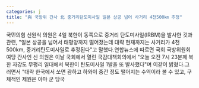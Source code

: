 ```yaml
---
categories: j
title: "與 국방위 간사 北 중거리탄도미사일 일본 상공 넘어 사거리 4천500㎞ 추정"
---
```

국민의힘 신원식 의원은 4일 북한이 동쪽으로 중거리 탄도미사일(IRBM)을 발사한 것과 관련, "일본 상공을 넘어서 태평양까지 떨어졌는데 대략 현재까지는 사거리가 4천500km, 중거리탄도미사일로 추정된다"고 말했다.연합뉴스에 따르면 국회 국방위원회 여당 간사인 신 의원은 이날 국회에서 열린 국감대책회의에서 "오늘 오전 7시 23분께 북한 자강도 무평리 일대에서 북한이 탄도미사일 1발을 또 발사했다"며 이같이 밝혔다.그러면서 "대략 한국에서 쏘면 괌하고 하와이 중간 정도 떨어지는 수역이라 볼 수 있고, 구체적인 제원은 아마 군 당국